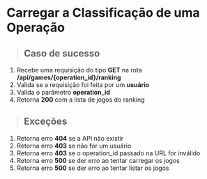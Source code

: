 # Carregar a Classificação de uma Operação

> ## Caso de sucesso

1. Recebe uma requisição do tipo **GET** na rota **/api/games/{operation_id}/ranking**
2. Valida se a requisição foi feita por um **usuário**
3. Valida o parâmetro **operation_id**
4. Retorna **200** com a lista de jogos do ranking

> ## Exceções

1. Retorna erro **404** se a API não existir
2. Retorna erro **403** se não for um usuário
3. Retorna erro **403** se o operation_id passado na URL for inválido
4. Retorna erro **500** se der erro ao tentar carregar os jogos
5. Retorna erro **500** se der erro ao tentar listar os jogos

